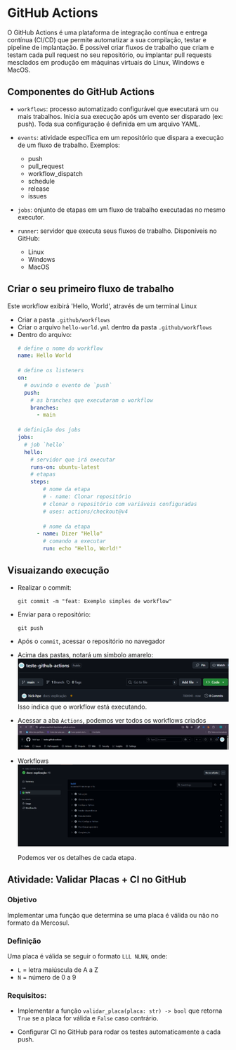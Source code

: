 # GitHub Actions

O GitHub Actions é uma plataforma de integração contínua e entrega contínua (CI/CD) que permite automatizar a sua compilação, testar e pipeline de implantação. É possível criar fluxos de trabalho que criam e testam cada pull request no seu repositório, ou implantar pull requests mesclados em produção em máquinas virtuais do Linux, Windows e MacOS.

## Componentes do GitHub Actions

- `workflows`: processo automatizado configurável que executará um ou mais trabalhos. Inicia sua execução após um evento ser disparado (ex: push). Toda sua configuração é definida em um arquivo YAML.

- `events`: atividade específica em um repositório que dispara a execução de um fluxo de trabalho. Exemplos:
    - push
    - pull_request
    - workflow_dispatch
    - schedule
    - release
    - issues

- `jobs`: onjunto de etapas em um fluxo de trabalho executadas no mesmo executor.

- `runner`: servidor que executa seus fluxos de trabalho. Disponíveis no GitHub:
    - Linux
    - Windows
    - MacOS

## Criar o seu primeiro fluxo de trabalho

Este workflow exibirá 'Hello, World', através de um terminal Linux
- Criar a pasta `.github/workflows`
- Criar o arquivo `hello-world.yml` dentro da pasta `.github/workflows`
- Dentro do arquivo:
    ```yaml
    # define o nome do workflow
    name: Hello World

    # define os listeners
    on:
      # ouvindo o evento de `push`
      push:
        # as branches que executaram o workflow
        branches:
          - main

    # definição dos jobs
    jobs:
      # job `hello`
      hello:
        # servidor que irá executar
        runs-on: ubuntu-latest
        # etapas
        steps:
            # nome da etapa
            # - name: Clonar repositório
            # clonar o repositório com variáveis configuradas
            # uses: actions/checkout@v4

            # nome da etapa
          - name: Dizer "Hello"
            # comando a executar
            run: echo "Hello, World!"

    ```
## Visuaizando execução

- Realizar o commit:
    ```
    git commit -m "feat: Exemplo simples de workflow" 
    ```
- Enviar para o repositório:
    ```
    git push
    ```
- Após o `commit`, acessar o repositório no navegador
- Acima das pastas, notará um símbolo amarelo:
    ![Imagem](assets/img/sinal.png)
    Isso indica que o workflow está executando.

- Acessar a aba `Actions`, podemos ver todos os workflows criados
    ![Imagem](assets/img/aba-actions.png)

- Workflows
    ![Imagem](assets/img/image.png)

    Podemos ver os detalhes de cada etapa.

## Atividade: Validar Placas + CI no GitHub

### Objetivo
Implementar uma função que determina se uma placa é válida ou não no formato da Mercosul.

### Definição
Uma placa é válida se seguir o formato `LLL NLNN`, onde:
- `L` = letra maiúscula de A a Z
- `N` = número de 0 a 9

### Requisitos:

- Implementar  a função `validar_placa(placa: str) -> bool` que retorna `True` se a placa for válida e `False` caso contrário.

- Configurar CI no GitHub para rodar os testes automaticamente a cada push.